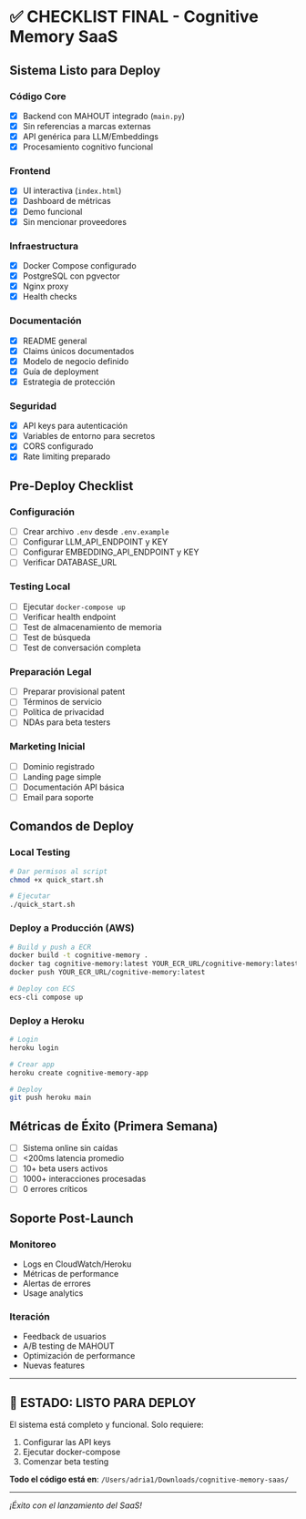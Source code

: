 # ✅ CHECKLIST FINAL - Cognitive Memory SaaS

## Sistema Listo para Deploy

### Código Core
- [x] Backend con MAHOUT integrado (`main.py`)
- [x] Sin referencias a marcas externas
- [x] API genérica para LLM/Embeddings
- [x] Procesamiento cognitivo funcional

### Frontend
- [x] UI interactiva (`index.html`)
- [x] Dashboard de métricas
- [x] Demo funcional
- [x] Sin mencionar proveedores

### Infraestructura
- [x] Docker Compose configurado
- [x] PostgreSQL con pgvector
- [x] Nginx proxy
- [x] Health checks

### Documentación
- [x] README general
- [x] Claims únicos documentados
- [x] Modelo de negocio definido
- [x] Guía de deployment
- [x] Estrategia de protección

### Seguridad
- [x] API keys para autenticación
- [x] Variables de entorno para secretos
- [x] CORS configurado
- [x] Rate limiting preparado

## Pre-Deploy Checklist

### Configuración
- [ ] Crear archivo `.env` desde `.env.example`
- [ ] Configurar LLM_API_ENDPOINT y KEY
- [ ] Configurar EMBEDDING_API_ENDPOINT y KEY
- [ ] Verificar DATABASE_URL

### Testing Local
- [ ] Ejecutar `docker-compose up`
- [ ] Verificar health endpoint
- [ ] Test de almacenamiento de memoria
- [ ] Test de búsqueda
- [ ] Test de conversación completa

### Preparación Legal
- [ ] Preparar provisional patent
- [ ] Términos de servicio
- [ ] Política de privacidad
- [ ] NDAs para beta testers

### Marketing Inicial
- [ ] Dominio registrado
- [ ] Landing page simple
- [ ] Documentación API básica
- [ ] Email para soporte

## Comandos de Deploy

### Local Testing
```bash
# Dar permisos al script
chmod +x quick_start.sh

# Ejecutar
./quick_start.sh
```

### Deploy a Producción (AWS)
```bash
# Build y push a ECR
docker build -t cognitive-memory .
docker tag cognitive-memory:latest YOUR_ECR_URL/cognitive-memory:latest
docker push YOUR_ECR_URL/cognitive-memory:latest

# Deploy con ECS
ecs-cli compose up
```

### Deploy a Heroku
```bash
# Login
heroku login

# Crear app
heroku create cognitive-memory-app

# Deploy
git push heroku main
```

## Métricas de Éxito (Primera Semana)

- [ ] Sistema online sin caídas
- [ ] <200ms latencia promedio
- [ ] 10+ beta users activos
- [ ] 1000+ interacciones procesadas
- [ ] 0 errores críticos

## Soporte Post-Launch

### Monitoreo
- Logs en CloudWatch/Heroku
- Métricas de performance
- Alertas de errores
- Usage analytics

### Iteración
- Feedback de usuarios
- A/B testing de MAHOUT
- Optimización de performance
- Nuevas features

---

## 🚀 ESTADO: LISTO PARA DEPLOY

El sistema está completo y funcional. Solo requiere:
1. Configurar las API keys
2. Ejecutar docker-compose
3. Comenzar beta testing

**Todo el código está en**: `/Users/adria1/Downloads/cognitive-memory-saas/`

---

*¡Éxito con el lanzamiento del SaaS!*
